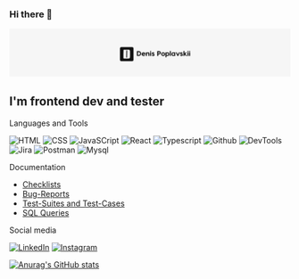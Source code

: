 ### Hi there 👋
[![Header](https://github.com/normal64/normal64/blob/main/assets/header.png)](https://normal64.github.io/prtfl/)

## I'm frontend dev and tester

Languages and Tools

![HTML](https://img.shields.io/badge/<HTML>-090909?style=for-the-badge&logo=html)
![CSS](https://img.shields.io/badge/CSS-090909?style=for-the-badge&logo=CSS)
![JavaSCript](https://img.shields.io/badge/JavaScript-090909?style=for-the-badge&logo=Javascript)
![React](https://img.shields.io/badge/React-090909?style=for-the-badge&logo=react)
![Typescript](https://img.shields.io/badge/Typescript-090909?style=for-the-badge&logo=Typescript)
![Github](https://img.shields.io/badge/Github-090909?style=for-the-badge&logo=Github)
![DevTools](https://img.shields.io/badge/DevTools-090909?style=for-the-badge&logo=Googlechrome)
![Jira](https://img.shields.io/badge/Jira-090909?style=for-the-badge&logo=Jira)
![Postman](https://img.shields.io/badge/Postman-090909?style=for-the-badge&logo=postman)
![Mysql](https://img.shields.io/badge/MySQL-090909?style=for-the-badge&logo=mysql)


Documentation
* <a href="https://drive.google.com/drive/u/0/folders/1Ti4HoHVZMDCkfhyD-o6ehYG1IArxlLqY">Checklists</a>
* <a href="https://drive.google.com/drive/u/0/folders/1XpSTTx2i-wZWwzAEk5kS6XqKU9Ow6la-">Bug-Reports</a>
* <a href="https://drive.google.com/drive/u/0/folders/1rezFSwv7ImD381H84AbFKvnI1P4dh6Qi">Test-Suites and Test-Cases</a>
* <a href="#">SQL Queries</a>

Social media

[![LinkedIn](https://img.shields.io/badge/LinkedIN-090909?style=for-the-badge&logo=linkedin)](https://www.linkedin.com/in/denis-poplavskii-85525219a/)
[![Instagram](https://img.shields.io/badge/instagram-090909?style=for-the-badge&logo=instagram)](https://www.instagram.com/quoi_ma_gueule/)

[![Anurag's GitHub stats](https://github-readme-stats.vercel.app/api?username=normal64)](https://github.com/anuraghazra/github-readme-stats)

